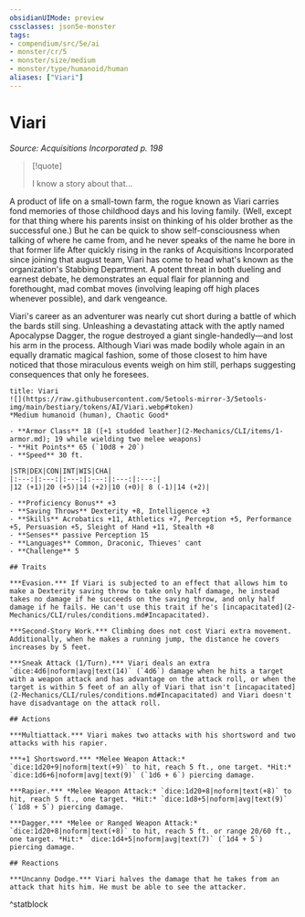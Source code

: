 ```yaml
---
obsidianUIMode: preview
cssclasses: json5e-monster
tags:
- compendium/src/5e/ai
- monster/cr/5
- monster/size/medium
- monster/type/humanoid/human
aliases: ["Viari"]
---
```

# Viari
*Source: Acquisitions Incorporated p. 198*  

> [!quote]  
> 
> I know a story about that...

A product of life on a small-town farm, the rogue known as Viari carries fond memories of those childhood days and his loving family. (Well, except for that thing where his parents insist on thinking of his older brother as the successful one.) But he can be quick to show self-consciousness when talking of where he came from, and he never speaks of the name he bore in that former life After quickly rising in the ranks of Acquisitions Incorporated since joining that august team, Viari has come to head what's known as the organization's Stabbing Department. A potent threat in both dueling and earnest debate, he demonstrates an equal flair for planning and forethought, mad combat moves (involving leaping off high places whenever possible), and dark vengeance.

Viari's career as an adventurer was nearly cut short during a battle of which the bards still sing. Unleashing a devastating attack with the aptly named Apocalypse Dagger, the rogue destroyed a giant single-handedly—and lost his arm in the process. Although Viari was made bodily whole again in an equally dramatic magical fashion, some of those closest to him have noticed that those miraculous events weigh on him still, perhaps suggesting consequences that only he foresees.

```ad-statblock
title: Viari
![](https://raw.githubusercontent.com/5etools-mirror-3/5etools-img/main/bestiary/tokens/AI/Viari.webp#token)
*Medium humanoid (human), Chaotic Good*

- **Armor Class** 18 ([+1 studded leather](2-Mechanics/CLI/items/1-armor.md); 19 while wielding two melee weapons)
- **Hit Points** 65 (`10d8 + 20`)
- **Speed** 30 ft.

|STR|DEX|CON|INT|WIS|CHA|
|:---:|:---:|:---:|:---:|:---:|:---:|
|12 (+1)|20 (+5)|14 (+2)|10 (+0)| 8 (-1)|14 (+2)|

- **Proficiency Bonus** +3
- **Saving Throws** Dexterity +8, Intelligence +3
- **Skills** Acrobatics +11, Athletics +7, Perception +5, Performance +5, Persuasion +5, Sleight of Hand +11, Stealth +8
- **Senses** passive Perception 15
- **Languages** Common, Draconic, Thieves' cant
- **Challenge** 5

## Traits

***Evasion.*** If Viari is subjected to an effect that allows him to make a Dexterity saving throw to take only half damage, he instead takes no damage if he succeeds on the saving throw, and only half damage if he fails. He can't use this trait if he's [incapacitated](2-Mechanics/CLI/rules/conditions.md#Incapacitated).

***Second-Story Work.*** Climbing does not cost Viari extra movement. Additionally, when he makes a running jump, the distance he covers increases by 5 feet.

***Sneak Attack (1/Turn).*** Viari deals an extra `dice:4d6|noform|avg|text(14)` (`4d6`) damage when he hits a target with a weapon attack and has advantage on the attack roll, or when the target is within 5 feet of an ally of Viari that isn't [incapacitated](2-Mechanics/CLI/rules/conditions.md#Incapacitated) and Viari doesn't have disadvantage on the attack roll.

## Actions

***Multiattack.*** Viari makes two attacks with his shortsword and two attacks with his rapier.

***+1 Shortsword.*** *Melee Weapon Attack:* `dice:1d20+9|noform|text(+9)` to hit, reach 5 ft., one target. *Hit:* `dice:1d6+6|noform|avg|text(9)` (`1d6 + 6`) piercing damage.

***Rapier.*** *Melee Weapon Attack:* `dice:1d20+8|noform|text(+8)` to hit, reach 5 ft., one target. *Hit:* `dice:1d8+5|noform|avg|text(9)` (`1d8 + 5`) piercing damage.

***Dagger.*** *Melee or Ranged Weapon Attack:* `dice:1d20+8|noform|text(+8)` to hit, reach 5 ft. or range 20/60 ft., one target. *Hit:* `dice:1d4+5|noform|avg|text(7)` (`1d4 + 5`) piercing damage.

## Reactions

***Uncanny Dodge.*** Viari halves the damage that he takes from an attack that hits him. He must be able to see the attacker.
```
^statblock